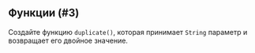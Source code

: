 ## Функции (#3)

Создайте функцию `duplicate()`, которая принимает `String` параметр и возвращает его двойное значение.